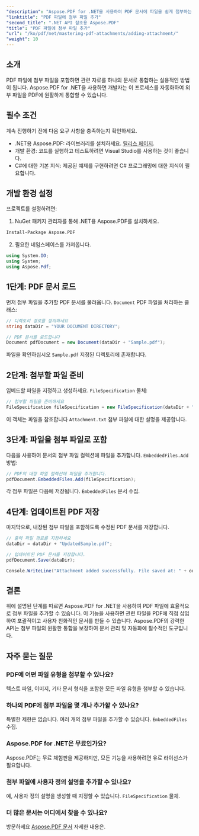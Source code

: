 ```yaml
---
"description": "Aspose.PDF for .NET을 사용하여 PDF 문서에 파일을 쉽게 첨부하는 방법을 알아보세요. 단계별 가이드를 따라 내장된 파일로 PDF 기능을 강화해 보세요."
"linktitle": "PDF 파일에 첨부 파일 추가"
"second_title": ".NET API 참조용 Aspose.PDF"
"title": "PDF 파일에 첨부 파일 추가"
"url": "/ko/pdf/net/mastering-pdf-attachments/adding-attachment/"
"weight": 10
---
```


## 소개  

PDF 파일에 첨부 파일을 포함하면 관련 자료를 하나의 문서로 통합하는 실용적인 방법이 됩니다. Aspose.PDF for .NET을 사용하면 개발자는 이 프로세스를 자동화하여 외부 파일을 PDF에 원활하게 통합할 수 있습니다.  

## 필수 조건  

계속 진행하기 전에 다음 요구 사항을 충족하는지 확인하세요.  

- .NET용 Aspose.PDF: 라이브러리를 설치하세요. [릴리스 페이지](https://releases.aspose.com/pdf/net/).  
- 개발 환경: 코드를 실행하고 테스트하려면 Visual Studio를 사용하는 것이 좋습니다.  
- C#에 대한 기본 지식: 제공된 예제를 구현하려면 C# 프로그래밍에 대한 지식이 필요합니다.  

## 개발 환경 설정  

프로젝트를 설정하려면:  

1. NuGet 패키지 관리자를 통해 .NET용 Aspose.PDF를 설치하세요.  
```bash
Install-Package Aspose.PDF
```  
2. 필요한 네임스페이스를 가져옵니다.  

```csharp
using System.IO;
using System;
using Aspose.Pdf;
``` 

## 1단계: PDF 문서 로드  

먼저 첨부 파일을 추가할 PDF 문서를 불러옵니다. `Document` PDF 파일을 처리하는 클래스:  

```csharp
// 디렉토리 경로를 정의하세요
string dataDir = "YOUR DOCUMENT DIRECTORY";

// PDF 문서를 로드합니다
Document pdfDocument = new Document(dataDir + "Sample.pdf");
```  

파일을 확인하십시오 `Sample.pdf` 지정된 디렉토리에 존재합니다.  

## 2단계: 첨부할 파일 준비  

임베드할 파일을 지정하고 생성하세요. `FileSpecification` 물체:  

```csharp
// 첨부할 파일을 준비하세요
FileSpecification fileSpecification = new FileSpecification(dataDir + "Attachment.txt", "Description of the attached file");
```  

이 객체는 파일을 참조합니다 `Attachment.txt` 첨부 파일에 대한 설명을 제공합니다.  

## 3단계: 파일을 첨부 파일로 포함  

다음을 사용하여 문서의 첨부 파일 컬렉션에 파일을 추가합니다. `EmbeddedFiles.Add` 방법:  

```csharp
// PDF의 내장 파일 컬렉션에 파일을 추가합니다.
pdfDocument.EmbeddedFiles.Add(fileSpecification);
```  

각 첨부 파일은 다음에 저장됩니다. `EmbeddedFiles` 문서 수집.  

## 4단계: 업데이트된 PDF 저장  

마지막으로, 내장된 첨부 파일을 포함하도록 수정된 PDF 문서를 저장합니다.  

```csharp
// 출력 파일 경로를 지정하세요
dataDir = dataDir + "UpdatedSample.pdf";

// 업데이트된 PDF 문서를 저장합니다.
pdfDocument.Save(dataDir);

Console.WriteLine("Attachment added successfully. File saved at: " + outputFile);
```  

## 결론  

위에 설명된 단계를 따르면 Aspose.PDF for .NET을 사용하여 PDF 파일에 효율적으로 첨부 파일을 추가할 수 있습니다. 이 기능을 사용하면 관련 파일을 PDF에 직접 삽입하여 포괄적이고 사용자 친화적인 문서를 만들 수 있습니다. Aspose.PDF의 강력한 API는 첨부 파일의 원활한 통합을 보장하여 문서 관리 및 자동화에 필수적인 도구입니다.  

## 자주 묻는 질문  

### PDF에 어떤 파일 유형을 첨부할 수 있나요?  
텍스트 파일, 이미지, 기타 문서 형식을 포함한 모든 파일 유형을 첨부할 수 있습니다.  

### 하나의 PDF에 첨부 파일을 몇 개나 추가할 수 있나요?  
특별한 제한은 없습니다. 여러 개의 첨부 파일을 추가할 수 있습니다. `EmbeddedFiles` 수집.  

### Aspose.PDF for .NET은 무료인가요?  
Aspose.PDF는 무료 체험판을 제공하지만, 모든 기능을 사용하려면 유료 라이선스가 필요합니다.  

### 첨부 파일에 사용자 정의 설명을 추가할 수 있나요?  
예, 사용자 정의 설명을 생성할 때 지정할 수 있습니다. `FileSpecification` 물체.  

### 더 많은 문서는 어디에서 찾을 수 있나요?  
방문하세요 [Aspose.PDF 문서](https://reference.aspose.com/pdf/net/) 자세한 내용은.